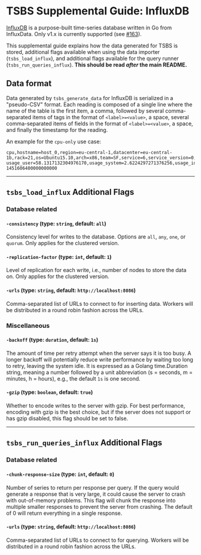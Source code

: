 # TSBS Supplemental Guide: InfluxDB

[InfluxDB](https://www.influxdata.com/products/influxdb-overview/)
is a purpose-built time-series database written in Go from
InfluxData. Only v1.x is currently supported
(see [#163](https://github.com/timescale/tsbs/issues/163)).

This supplemental guide explains how the data generated for TSBS is
stored, additional flags available when using the data importer
(`tsbs_load_influx`), and additional flags available for the query
runner (`tsbs_run_queries_influx`).
**This should be read *after* the main README.**

## Data format

Data generated by `tsbs_generate_data` for InfluxDB is serialized in a
"pseudo-CSV" format. Each reading is composed of a single line where
the name of the table is the first item, a comma, followed by several
comma-separated items of tags in the format of `<label>=<value>`, a space,
several comma-separated items of fields in the format of `<label>=<value>`,
a space, and finally the timestamp for the reading.

An example for the `cpu-only` use case:
```text
cpu,hostname=host_0,region=eu-central-1,datacenter=eu-central-1b,rack=21,os=Ubuntu15.10,arch=x86,team=SF,service=6,service_version=0,service_environment=test usage_user=58.1317132304976170,usage_system=2.6224297271376256,usage_idle=24.9969495069947882,usage_nice=61.5854484633778867,usage_iowait=22.9481393231639395,usage_irq=63.6499207106198313,usage_softirq=6.4098777048301052,usage_steal=44.8799140503027445,usage_guest=80.5028770761136201,usage_guest_nice=38.2431182911542820 1451606400000000000
```

---

## `tsbs_load_influx` Additional Flags

### Database related

#### `-consistency` (type: `string`, default: `all`)

Consistency level for writes to the database. Options are `all`, `any`, `one`,
or `quorum`. Only applies for the clustered version.

#### `-replication-factor` (type: `int`, default: `1`)

Level of replication for each write, i.e., number of nodes to store the
data on. Only applies for the clustered version.

#### `-urls` (type: `string`, default: `http://localhost:8086`)

Comma-separated list of URLs to connect to for inserting data. Workers will be
distributed in a round robin fashion across the URLs.

### Miscellaneous

#### `-backoff` (type: `duration`, default: `1s`)

The amount of time per retry attempt when the server says it is too busy. A
longer backoff will potentially reduce write performance by waiting too long to
retry, leaving the system idle. It is expressed as a Golang time.Duration
string, meaning a number followed by a unit abbreviation (s = seconds,
m = minutes, h = hours), e.g., the default `1s` is one second.

#### `-gzip` (type: `boolean`, default: `true`)

Whether to encode writes to the server with gzip. For best performance, encoding
with gzip is the best choice, but if the server does not support or has gzip
disabled, this flag should be set to false.

---

## `tsbs_run_queries_influx` Additional Flags

### Database related

#### `-chunk-response-size` (type: `int`, default: `0`)

Number of series to return per response per query. If the query would generate
a response that is very large, it could cause the server to crash with
out-of-memory problems. This flag will chunk the response into multiple smaller
responses to prevent the server from crashing. The default of 0 will return
everything in a single response.

#### `-urls` (type: `string`, default: `http://localhost:8086`)

Comma-separated list of URLs to connect to for querying. Workers will be
distributed in a round robin fashion across the URLs.
